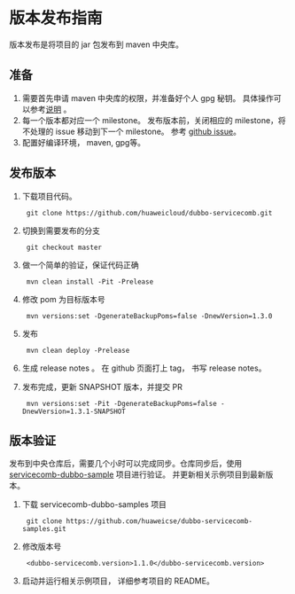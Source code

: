 # 版本发布指南

版本发布是将项目的 jar 包发布到 maven 中央库。

## 准备
1. 需要首先申请 maven 中央库的权限，并准备好个人 gpg 秘钥。 具体操作可以参考[说明][osstype guide] 。
2. 每一个版本都对应一个 milestone。 发布版本前，关闭相应的 milestone，将不处理的 issue 
  移动到下一个 milestone。 参考 [github issue][issues]。 
3. 配置好编译环境， maven, gpg等。

## 发布版本

1. 下载项目代码。

        git clone https://github.com/huaweicloud/dubbo-servicecomb.git
        
2. 切换到需要发布的分支

        git checkout master
        
3. 做一个简单的验证，保证代码正确

        mvn clean install -Pit -Prelease
        
4. 修改 pom 为目标版本号

        mvn versions:set -DgenerateBackupPoms=false -DnewVersion=1.3.0
        
5. 发布

        mvn clean deploy -Prelease

6. 生成 release notes 。 在 github 页面打上 tag， 书写 release notes。

7. 发布完成，更新 SNAPSHOT 版本，并提交 PR

        mvn versions:set -Pit -DgenerateBackupPoms=false -DnewVersion=1.3.1-SNAPSHOT

## 版本验证

发布到中央仓库后，需要几个小时可以完成同步。仓库同步后，使用 [servicecomb-dubbo-sample][servicecomb-dubbo-sample]
项目进行验证。 并更新相关示例项目到最新版本。 

1. 下载 servicecomb-dubbo-samples 项目

        git clone https://github.com/huaweicse/dubbo-servicecomb-samples.git

2. 修改版本号

        <dubbo-servicecomb.version>1.1.0</dubbo-servicecomb.version>

3. 启动并运行相关示例项目， 详细参考项目的 README。




[osstype guide]: https://www.cnblogs.com/softidea/p/6743108.html
[servicecomb-dubbo-sample]: https://github.com/huaweicse/dubbo-servicecomb-samples
[issues]: https://github.com/huaweicloud/dubbo-servicecomb/issues